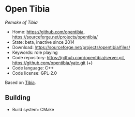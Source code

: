 # Open Tibia

_Remake of Tibia_

- Home: https://github.com/opentibia, https://sourceforge.net/projects/opentibia/
- State: beta, inactive since 2014
- Download: https://sourceforge.net/projects/opentibia/files/
- Keywords: role playing
- Code repository: https://github.com/opentibia/server.git, https://github.com/opentibia/yatc.git (+)
- Code language: C++
- Code license: GPL-2.0

Based on [Tibia](https://tibia.wikia.com/wiki/CipSoft_GmbH).

## Building

- Build system: CMake